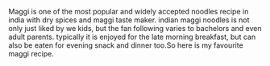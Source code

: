 Maggi is one of the most popular and widely accepted noodles recipe in india with dry spices and maggi taste maker. indian maggi noodles is not only just liked by we kids, but the fan following varies to bachelors and even adult parents. typically it is enjoyed for the late morning breakfast, but can also be eaten for evening snack and dinner too.So here is my favourite maggi recipe.

